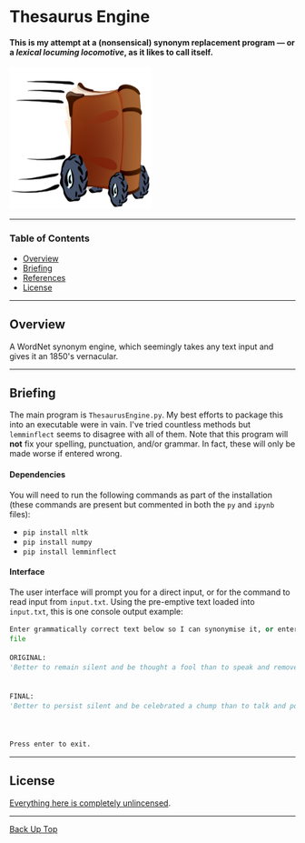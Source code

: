 # Thesaurus Engine

#### This is my attempt at a (nonsensical) synonym replacement program — or a *lexical locuming locomotive*, as it likes to call itself.

<img src="poster.png" width="250" height="250"/>

---

### Table of Contents

- [Overview](#overview)
- [Briefing](#how-to-use)
- [References](#references)
- [License](#license)

---

## Overview

A WordNet synonym engine, which seemingly takes any text input and gives it an 1850's vernacular.

---

## Briefing

The main program is `ThesaurusEngine.py`. My best efforts to package this into an executable were in vain. I've tried countless methods but `lemminflect` seems to disagree with all of them. Note that this program will **not** fix your spelling, punctuation, and/or grammar. In fact, these will only be made worse if entered wrong.

#### Dependencies

You will need to run the following commands as part of the installation (these commands are present but commented in both the `py` and `ipynb` files):

- `pip install nltk`
- `pip install numpy`
- `pip install lemminflect`

#### Interface

The user interface will prompt you for a direct input, or for the command to read input from `input.txt`. Using the pre-emptive text loaded into `input.txt`, this is one console output example:

```python
Enter grammatically correct text below so I can synonymise it, or enter "file" (no quotes) to read from input.txt:
file

ORIGINAL:
'Better to remain silent and be thought a fool than to speak and remove all doubt' -- Mark Twain.


FINAL:
'Better to persist silent and be celebrated a chump than to talk and polish off all doubtfulness' -- Mark Twain.



Press enter to exit.
```
---

## License

[Everything here is completely unlincensed](LICENSE.md).

---

[Back Up Top](#Thesaurus-Engine)
